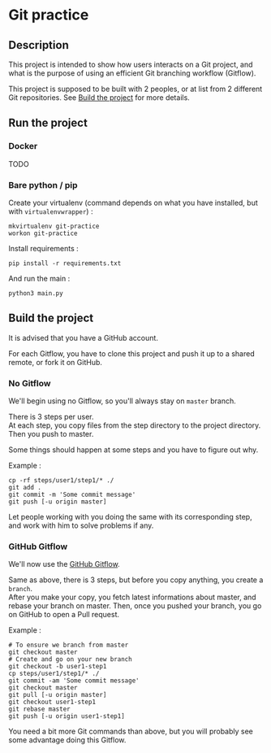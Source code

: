 # Git practice

## Description

This project is intended to show how users interacts on a Git project, and what
is the purpose of using an efficient Git branching workflow (Gitflow).

This project is supposed to be built with 2 peoples, or at list from 2 different
Git repositories. See [Build the project](#build-the-project) for more details.

## Run the project

### Docker

TODO

### Bare python / pip

Create your virtualenv (command depends on what you have installed, but with `virtualenvwrapper`) :

```
mkvirtualenv git-practice
workon git-practice
```

Install requirements :

```
pip install -r requirements.txt
```

And run the main :

```
python3 main.py
```

## Build the project

It is advised that you have a GitHub account.

For each Gitflow, you have to clone this project and push it up to a shared
remote, or fork it on GitHub.

### No Gitflow

We'll begin using no Gitflow, so you'll always stay on `master` branch.

There is 3 steps per user.  
At each step, you copy files from the step directory to the project directory.  
Then you push to master.

Some things should happen at some steps and you have to figure out why.

Example :

```
cp -rf steps/user1/step1/* ./
git add .
git commit -m 'Some commit message'
git push [-u origin master]
```

Let people working with you doing the same with its corresponding step, and work
with him to solve problems if any.

### GitHub Gitflow

We'll now use the [GitHub Gitflow](https://guides.github.com/introduction/flow/).

Same as above, there is 3 steps, but before you copy anything, you create a
`branch`.  
After you make your copy, you fetch latest informations about master, and rebase your
branch on master.
Then, once you pushed your branch, you go on GitHub to open a Pull request.

Example :

```
# To ensure we branch from master
git checkout master
# Create and go on your new branch
git checkout -b user1-step1
cp steps/user1/step1/* ./
git commit -am 'Some commit message'
git checkout master
git pull [-u origin master]
git checkout user1-step1
git rebase master
git push [-u origin user1-step1]
```

You need a bit more Git commands than above, but you will probably see some
advantage doing this Gitflow.

